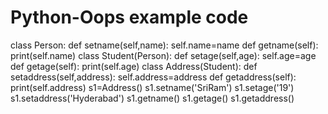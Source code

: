 # Python-Oops example code
class Person:
    def setname(self,name):
        self.name=name
    def getname(self):
        print(self.name)
class Student(Person):
    def setage(self,age):
        self.age=age
    def getage(self):
        print(self.age)
class Address(Student):
    def setaddress(self,address):
        self.address=address
    def getaddress(self):
        print(self.address)
s1=Address()
s1.setname('SriRam')
s1.setage('19')
s1.setaddress('Hyderabad')
s1.getname()
s1.getage()
s1.getaddress()
